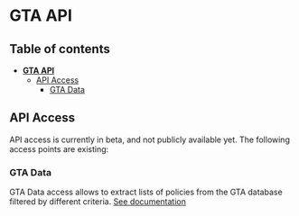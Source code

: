 # **GTA API**


## Table of contents<!-- omit from toc --> 

- [**GTA API**](#gta-api)
  - [API Access](#api-access)
    - [GTA Data](#gta-data)


## API Access

API access is currently in beta, and not publicly available yet. The following access points are existing:

### GTA Data

GTA Data access allows to extract lists of policies from the GTA database filtered by different criteria.
[See documentation](https://github.com/global-trade-alert/docs/.api/data.md)

